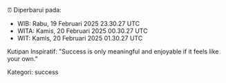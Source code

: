 ⏰ Diperbarui pada:
- WIB: Rabu, 19 Februari 2025 23.30.27 UTC
- WITA: Kamis, 20 Februari 2025 00.30.27 UTC
- WIT: Kamis, 20 Februari 2025 01.30.27 UTC

Kutipan Inspiratif:
"Success is only meaningful and enjoyable if it feels like your own."


Kategori: success

